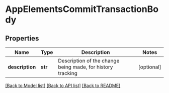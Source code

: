 # AppElementsCommitTransactionBody

## Properties
Name | Type | Description | Notes
------------ | ------------- | ------------- | -------------
**description** | **str** | Description of the change being made, for history tracking | [optional] 

[[Back to Model list]](../README.md#documentation-for-models) [[Back to API list]](../README.md#documentation-for-api-endpoints) [[Back to README]](../README.md)



